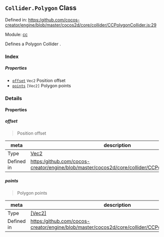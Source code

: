 ## `Collider.Polygon` Class


Defined in: [https:/github.com/cocos-creator/engine/blob/master/cocos2d/core/collider/CCPolygonCollider.js:29](https:/github.com/cocos-creator/engine/blob/master/cocos2d/core/collider/CCPolygonCollider.js#L29)

Module: [cc](../modules/cc.md)




Defines a Polygon Collider .

### Index

##### Properties

  - [`offset`](#offset) `Vec2` Position offset
  - [`points`](#points) `[Vec2]` Polygon points





### Details


#### Properties


##### offset

> Position offset

| meta | description |
|------|-------------|
| Type | <a href="../classes/Vec2.html" class="crosslink">Vec2</a> |
| Defined in | [https:/github.com/cocos-creator/engine/blob/master/cocos2d/core/collider/CCPolygonCollider.js:44](https:/github.com/cocos-creator/engine/blob/master/cocos2d/core/collider/CCPolygonCollider.js#L44) |



##### points

> Polygon points

| meta | description |
|------|-------------|
| Type | <a href="../classes/Vec2.html" class="crosslink">[Vec2]</a> |
| Defined in | [https:/github.com/cocos-creator/engine/blob/master/cocos2d/core/collider/CCPolygonCollider.js:60](https:/github.com/cocos-creator/engine/blob/master/cocos2d/core/collider/CCPolygonCollider.js#L60) |






